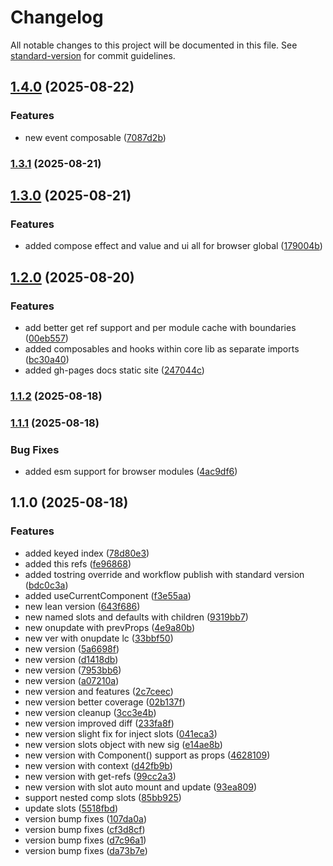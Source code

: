 # Changelog

All notable changes to this project will be documented in this file. See [standard-version](https://github.com/conventional-changelog/standard-version) for commit guidelines.

## [1.4.0](https://github.com/magnumjs/micro-ui/compare/v1.3.1...v1.4.0) (2025-08-22)


### Features

* new event composable ([7087d2b](https://github.com/magnumjs/micro-ui/commit/7087d2b057dc86822a56b887228cb9b13d5300ba))

### [1.3.1](https://github.com/magnumjs/micro-ui/compare/v1.3.0...v1.3.1) (2025-08-21)

## [1.3.0](https://github.com/magnumjs/micro-ui/compare/v1.2.0...v1.3.0) (2025-08-21)


### Features

* added compose effect and value and ui all for browser global ([179004b](https://github.com/magnumjs/micro-ui/commit/179004bb6fa06497d6edda68dcaec927c46f29ba))

## [1.2.0](https://github.com/magnumjs/micro-ui/compare/v1.1.2...v1.2.0) (2025-08-20)


### Features

* add better get ref support and per module cache with boundaries ([00eb557](https://github.com/magnumjs/micro-ui/commit/00eb557189e932db6b1c51d0656372d8f0c596f4))
* added composables and hooks within core lib as separate imports ([bc30a40](https://github.com/magnumjs/micro-ui/commit/bc30a40cb324ce08fa98acb4a7f4a3a6d7971b7d))
* added gh-pages docs static site ([247044c](https://github.com/magnumjs/micro-ui/commit/247044c8619941e8b209a1866ee9c0ac48f60e82))

### [1.1.2](https://github.com/magnumjs/micro-ui/compare/v1.1.1...v1.1.2) (2025-08-18)

### [1.1.1](https://github.com/magnumjs/micro-ui/compare/v1.1.0...v1.1.1) (2025-08-18)


### Bug Fixes

* added esm support for browser modules ([4ac9df6](https://github.com/magnumjs/micro-ui/commit/4ac9df68e9f0c8747045c0f926e83c48946b4128))

## 1.1.0 (2025-08-18)


### Features

* added keyed index ([78d80e3](https://github.com/magnumjs/micro-ui/commit/78d80e3060f75f66aad0f275621ff620d64869fc))
* added this refs ([fe96868](https://github.com/magnumjs/micro-ui/commit/fe968684eea2dfca6b3d96314e2c479eae44f244))
* added tostring override and workflow publish with standard version ([bdc0c3a](https://github.com/magnumjs/micro-ui/commit/bdc0c3a9418c1014b7536eeb9cb13401e9c7b5eb))
* added useCurrentComponent ([f3e55aa](https://github.com/magnumjs/micro-ui/commit/f3e55aac1a32aff92461e708b1af110e1f2d5e1a))
* new lean version ([643f686](https://github.com/magnumjs/micro-ui/commit/643f6869f58ca7c895490c39da5d5c39e6c94ad6))
* new named slots and defaults with children ([9319bb7](https://github.com/magnumjs/micro-ui/commit/9319bb74e7fd35dbab96360a412dbf23b57f158e))
* new onupdate with prevProps ([4e9a80b](https://github.com/magnumjs/micro-ui/commit/4e9a80b110ba06c875e5b355641e50cf664b8093))
* new ver with onupdate lc ([33bbf50](https://github.com/magnumjs/micro-ui/commit/33bbf504b23fbbe9da30186e82951c566a985367))
* new version ([5a6698f](https://github.com/magnumjs/micro-ui/commit/5a6698f086d1e3f77eab29c203babc8135174535))
* new version ([d1418db](https://github.com/magnumjs/micro-ui/commit/d1418dba8eabff13d488ceb6436c3885ffb0a080))
* new version ([7953bb6](https://github.com/magnumjs/micro-ui/commit/7953bb63ae1c41beb1e19cb4a514cd33b2cd4e53))
* new version ([a07210a](https://github.com/magnumjs/micro-ui/commit/a07210a571cfd7c6a953fd79442910d1add3af1d))
* new version and features ([2c7ceec](https://github.com/magnumjs/micro-ui/commit/2c7ceec0d3c29c4cfafeb58086a8a7d2c0a75c4a))
* new version better coverage ([02b137f](https://github.com/magnumjs/micro-ui/commit/02b137fb0e26ed9793bcab03d19eb88416da26d7))
* new version cleanup ([3cc3e4b](https://github.com/magnumjs/micro-ui/commit/3cc3e4b69a8bc52aa0ef44daa50173cc00c29b9a))
* new version improved diff ([233fa8f](https://github.com/magnumjs/micro-ui/commit/233fa8f19d4d7cedcfc018439d90039e0d5fef29))
* new version slight fix for inject slots ([041eca3](https://github.com/magnumjs/micro-ui/commit/041eca3a9ab874eb7337c54319f86716df37c13a))
* new version slots object with new sig ([e14ae8b](https://github.com/magnumjs/micro-ui/commit/e14ae8b29ed2436f6df9a95b454a808a99caab91))
* new version with Component() support as props ([4628109](https://github.com/magnumjs/micro-ui/commit/46281099b904888a11eaf80a83f13e0d4d26c2bd))
* new version with context ([d42fb9b](https://github.com/magnumjs/micro-ui/commit/d42fb9b6c71e550875fed13bb2890f2f066e305b))
* new version with get-refs ([99cc2a3](https://github.com/magnumjs/micro-ui/commit/99cc2a324b10e7752ad626c6d817f4646611ea02))
* new version with slot auto mount and update ([93ea809](https://github.com/magnumjs/micro-ui/commit/93ea80951b61431118542a5355e16a9d6ff4705b))
* support nested comp slots ([85bb925](https://github.com/magnumjs/micro-ui/commit/85bb925af062afa728661b41251b93b5073a096b))
* update slots ([5518fbd](https://github.com/magnumjs/micro-ui/commit/5518fbdb93768f683673455ddf84e4005797d4a7))
* version bump fixes ([107da0a](https://github.com/magnumjs/micro-ui/commit/107da0a837261a41ec7560cfa46f11feb598c549))
* version bump fixes ([cf3d8cf](https://github.com/magnumjs/micro-ui/commit/cf3d8cfd43bc02a6866c82e2eda7c90ea34255ec))
* version bump fixes ([d7c96a1](https://github.com/magnumjs/micro-ui/commit/d7c96a159fee20ff73f4e9cd6f0321b0681500e0))
* version bump fixes ([da73b7e](https://github.com/magnumjs/micro-ui/commit/da73b7ef0a7817d9024467cdd95f897af22d5459))
